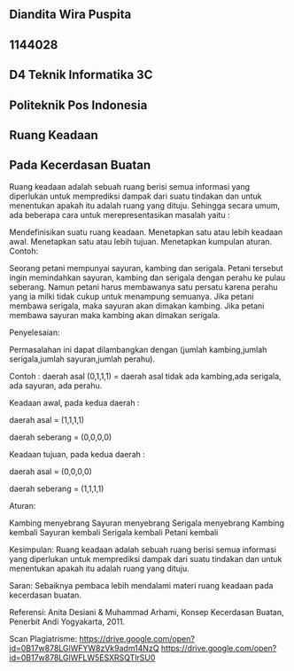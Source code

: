 ## Diandita Wira Puspita
## 1144028
## D4 Teknik Informatika 3C
## Politeknik Pos Indonesia


## Ruang Keadaan
## Pada Kecerdasan Buatan



Ruang keadaan adalah sebuah ruang berisi semua informasi yang diperlukan untuk memprediksi dampak dari suatu tindakan dan untuk menentukan apakah itu adalah ruang yang dituju. Sehingga secara umum, ada beberapa cara untuk merepresentasikan masalah yaitu :

Mendefinisikan suatu ruang keadaan.
Menetapkan satu atau lebih keadaan awal.
Menetapkan satu atau lebih tujuan.
Menetapkan kumpulan aturan.
Contoh:

Seorang petani mempunyai sayuran, kambing dan serigala. Petani tersebut ingin memindahkan sayuran, kambing dan serigala dengan perahu ke pulau seberang. Namun petani harus membawanya satu persatu karena perahu yang ia milki tidak cukup untuk menampung semuanya. Jika petani membawa serigala, maka sayuran akan dimakan kambing. Jika petani membawa sayuran maka kambing akan dimakan serigala.

Penyelesaian:

Permasalahan ini dapat dilambangkan dengan (jumlah kambing,jumlah serigala,jumlah sayuran,jumlah perahu).

Contoh : daerah asal (0,1,1,1) = daerah asal tidak ada kambing,ada serigala, ada sayuran, ada perahu.

Keadaan awal, pada kedua daerah :

daerah asal = (1,1,1,1)

daerah seberang = (0,0,0,0)

Keadaan tujuan, pada kedua daerah :

daerah asal = (0,0,0,0)

daerah seberang = (1,1,1,1)

Aturan:

Kambing menyebrang
Sayuran menyebrang
Serigala menyebrang
Kambing kembali
Sayuran kembali
Serigala kembali
Petani kembali




Kesimpulan:
Ruang keadaan adalah sebuah ruang berisi semua informasi yang diperlukan untuk memprediksi dampak dari suatu tindakan dan untuk menentukan apakah itu adalah ruang yang dituju.

Saran:
Sebaiknya pembaca lebih mendalami materi ruang keadaan pada kecerdasan buatan.

Referensi:
Anita Desiani & Muhammad Arhami, Konsep Kecerdasan Buatan, Penerbit Andi Yogyakarta, 2011.

Scan Plagiatrisme:
https://drive.google.com/open?id=0B17w878LGlWFYW8zVk9adm14NzQ 
https://drive.google.com/open?id=0B17w878LGlWFLW5ESXRSQTlrSU0 

